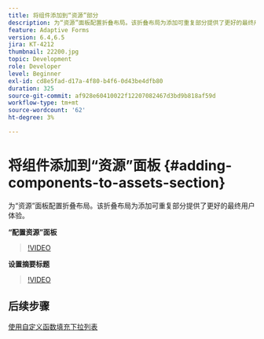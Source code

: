 ```yaml
---
title: 将组件添加到“资源”部分
description: 为“资源”面板配置折叠布局。该折叠布局为添加可重复部分提供了更好的最终用户体验。
feature: Adaptive Forms
version: 6.4,6.5
jira: KT-4212
thumbnail: 22200.jpg
topic: Development
role: Developer
level: Beginner
exl-id: cd8e5fad-d17a-4f80-b4f6-0d43be4dfb80
duration: 325
source-git-commit: af928e60410022f12207082467d3bd9b818af59d
workflow-type: tm+mt
source-wordcount: '62'
ht-degree: 3%

---
```


# 将组件添加到“资源”面板 {#adding-components-to-assets-section}

为“资源”面板配置折叠布局。该折叠布局为添加可重复部分提供了更好的最终用户体验。

**“配置资源”面板**

>[!VIDEO](https://video.tv.adobe.com/v/22200?quality=12&learn=on)

**设置摘要标题**
>[!VIDEO](https://video.tv.adobe.com/v/28387?quality=12&learn=on)

## 后续步骤

[使用自定义函数填充下拉列表](./using-custom-functions-and-code-editor.md)
